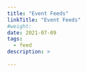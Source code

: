 ```yaml
---
title: "Event Feeds"
linkTitle: "Event Feeds"
#weight:
date: 2021-07-09
tags:
  - feed
description: >
  
---
```



